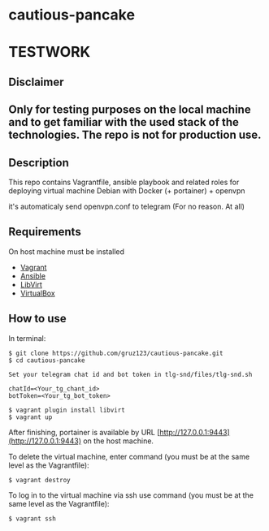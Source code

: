# cautious-pancake

TESTWORK
=========

Disclaimer
----------------
Only for testing purposes on the local machine and to get familiar with the used stack of the technologies. 
The repo is not for production use.
------------------

Description
------------
This repo contains Vagrantfile, ansible playbook and related roles for deploying virtual machine
Debian with Docker (+ portainer) + openvpn

it's automaticaly send openvpn.conf to telegram
(For no reason. At all)

Requirements
------------

On host machine must be installed
* [Vagrant](https://www.vagrantup.com/)
* [Ansible](https://www.ansible.com/)
* [LibVirt](https://libvirt.org/)
* [VirtualBox](https://www.virtualbox.org/)

How to use
----------------

In terminal:

    $ git clone https://github.com/gruz123/cautious-pancake.git
    $ cd cautious-pancake
    
    Set your telegram chat id and bot token in tlg-snd/files/tlg-snd.sh 

    chatId=<Your_tg_chant_id> 
    botToken=<Your_tg_bot_token>
    
    $ vagrant plugin install libvirt
    $ vagrant up

After finishing, portainer is available by URL [http://127.0.0.1:9443](http://127.0.0.1:9443) on the host machine.

To delete the virtual machine, enter command (you must be at the same level as the Vagrantfile):

    $ vagrant destroy
    
To log in to the virtual machine via ssh use command (you must be at the same level as the Vagrantfile):

    $ vagrant ssh

